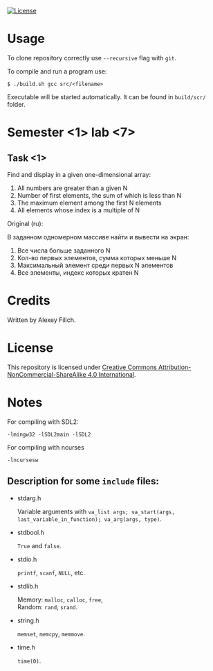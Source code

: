 [![License](https://img.shields.io/badge/license-CC%20BY--NC--SA%204.0-blue.svg)](https://bit.ly/cc-by-nc-sa-40)

# Usage

To clone repository correctly use `--recursive` flag with `git`.

To compile and run a program use:
```
$ ./build.sh gcc src/<filename>
```

Executable will be started automatically. It can be found in `build/scr/` folder.

# Semester \<1\> lab \<7\>

## Task \<1\>

Find and display in a given one-dimensional array:
1. All numbers are greater than a given N
2. Number of first elements, the sum of which is less than N
3. The maximum element among the first N elements
4. All elements whose index is a multiple of N

Original (ru):

В заданном одномерном массиве найти и вывести на экран:
1. Все числа больше заданного N
2. Кол-во первых элементов, сумма которых меньше N
3. Максимальный элемент среди первых N элементов
4. Все элементы, индекс которых кратен N

# Credits

Written by Alexey Filich.

# License

This repository is licensed under [Creative Commons Attribution-NonCommercial-ShareAlike 4.0 International](LICENCE.md).

# Notes

For compiling with SDL2:
```
-lmingw32 -lSDL2main -lSDL2
```

For compiling with ncurses
```
-lncursesw
```

## Description for some `include` files:

- stdarg.h

    Variable arguments with `va_list args; va_start(args, last_variable_in_function); va_arg(args, type)`.

- stdbool.h

    `True` and `false`.

- stdio.h

    `printf`, `scanf`, `NULL`, etc.

- stdlib.h

    Memory: `malloc`, `calloc`, `free`, \
    Random: `rand`, `srand`.

- string.h

    `memset`, `memcpy`, `memmove`.

- time.h

    `time(0)`.
